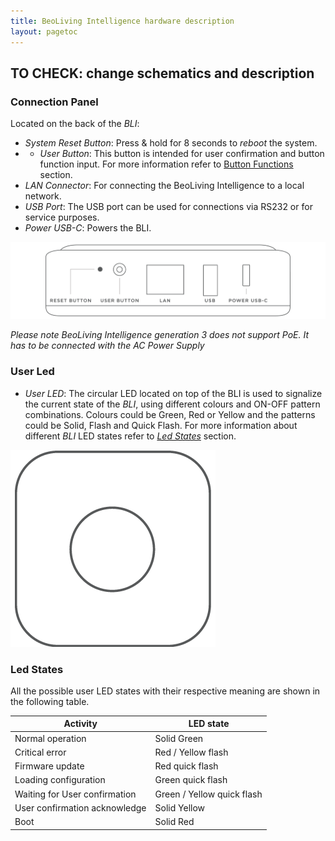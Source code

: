 ```yaml
---
title: BeoLiving Intelligence hardware description
layout: pagetoc
---
```

## TO CHECK: change schematics and description

### Connection Panel

Located on the back of the _BLI_:

+ *System Reset Button*: Press & hold for 8 seconds to *reboot* the system.
+ + *User Button*: This button is intended for user confirmation and button function input. For more information refer to [Button Functions](05-user_button.md) section. 
+ *LAN Connector*: For connecting the BeoLiving Intelligence to a local network. 
+ *USB Port*: The USB port can be used for connections via RS232 or for service purposes.
+ *Power USB-C*: Powers the BLI.


<img src="../pictures/bli-advanced-user-guide/hardware-description.png" class="img-fluid" alt="Ports"/>

*Please note BeoLiving Intelligence generation 3 does not support PoE. It has to be connected with the AC Power Supply*

### User Led 

+ *User LED*: The circular LED located on top of the BLI is used to signalize the current state of the _BLI_, using different colours and ON-OFF pattern combinations. Colours could be Green, Red or Yellow and the patterns could be Solid, Flash and Quick Flash. For more information about different _BLI_ LED states refer to [*Led States*](#led-states) section.

<div class="text-center">
  <img src="../pictures/bli-advanced-user-guide/imagen-2.png" class="img-fluid" alt="BLI"/>
</div>

### Led States

All the possible user LED states with their respective meaning are shown in the following table.

<table class="table">
  <thead class="thead-light">
    <tr>
      <th scope="col">Activity</th>
      <th scope="col">LED state</th>
    </tr>
  </thead>
  <tbody>
    <tr>
      <td>Normal operation</td>
      <td>Solid Green</td>
    </tr>
    <tr>
      <td>Critical error</td>
      <td>Red / Yellow flash</td>
    </tr>
    <tr>
      <td>Firmware update</td>
      <td>Red quick flash</td>
    </tr>
    <tr>
      <td>Loading configuration</td>
      <td>Green quick flash</td>
    </tr>
    <tr>
      <td>Waiting for User confirmation</td>
      <td>Green / Yellow quick flash</td>
    </tr>
    <tr>
      <td>User confirmation acknowledge</td>
      <td>Solid Yellow</td>
    </tr>
    <tr>
      <td>Boot</td>
      <td>Solid Red</td>
    </tr>
  </tbody>
</table>

